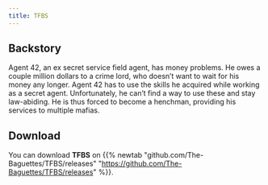 ```yaml
---
title: TFBS
---
```


## Backstory

Agent 42, an ex secret service field agent, has money problems. He owes a couple million
dollars to a crime lord, who doesn’t want to wait for his money any longer. Agent 42 has to use
the skills he acquired while working as a secret agent. Unfortunately, he can’t find a way to use
these and stay law-abiding.
He is thus forced to become a henchman, providing his services to multiple mafias.


## Download

You can download **TFBS** on {{% newtab "github.com/The-Baguettes/TFBS/releases" "https://github.com/The-Baguettes/TFBS/releases" %}}.

